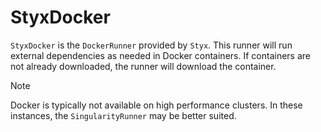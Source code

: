 # StyxDocker

`StyxDocker` is the `DockerRunner` provided by `Styx`. This runner will run
external dependencies as needed in Docker containers. If containers are not
already downloaded, the runner will download the container.

> [!NOTE]
> Docker is typically not available on high performance clusters. In these
> instances, the `SingularityRunner` may be better suited.
